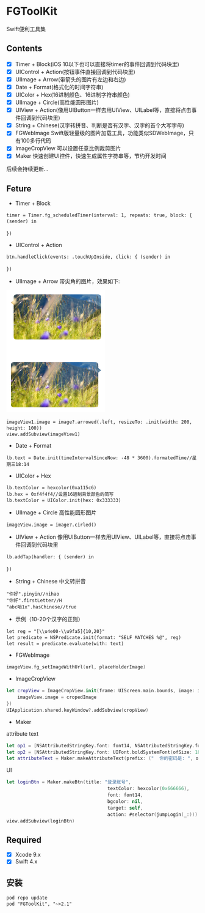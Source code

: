 # FGToolKit

Swift便利工具集

## Contents

- [x] Timer + Block(iOS 10以下也可以直接将timer的事件回调到代码块里)
- [x] UIControl + Action(按钮事件直接回调到代码块里)
- [x] UIImage + Arrow(带箭头的图片有左边和右边)
- [x] Date + Format(格式化的时间字符串)
- [x] UIColor + Hex(16进制颜色、16进制字符串颜色)
- [x] UIImage + Circle(高性能圆形图片)
- [x] UIView + Action(像用UIButton一样去用UIView、UILabel等，直接将点击事件回调到代码块里)
- [x] String + Chinese(汉字转拼音、判断是否有汉字、汉字的首个大写字母)
- [x] FGWebImage Swift版轻量级的图片加载工具，功能类似SDWebImage，只有100多行代码
- [x] ImageCropView 可以设置任意比例裁剪图片
- [x] Maker 快速创建UI控件，快速生成属性字符串等，节约开发时间

后续会持续更新...


## Feture

- Timer + Block
```
timer = Timer.fg_scheduledTimer(interval: 1, repeats: true, block: { (sender) in

})
```
- UIControl + Action
```
btn.handleClick(events: .touchUpInside, click: { (sender) in

})
```
- UIImage + Arrow 带尖角的图片，效果如下:

![](/imgs/arrow.png)
```
imageView1.image = image?.arrowed(.left, resizeTo: .init(width: 200, height: 100))
view.addSubview(imageView1)
```
- Date + Format
```
lb.text = Date.init(timeIntervalSinceNow: -48 * 3600).formatedTime//星期三18:14
```
- UIColor + Hex
```
lb.textColor = hexcolor(0xa115c6)
lb.hex = 0xf4f4f4//设置16进制背景颜色的简写
lb.textColor = UIColor.init(hex: 0x333333)
```
- UIImage + Circle 高性能圆形图片
```
imageView.image = image?.cirled()
```
- UIView + Action 像用UIButton一样去用UIView、UILabel等，直接将点击事件回调到代码块里
```
lb.addTap(handler: { (sender) in

})
```
- String + Chinese 中文转拼音
```
"你好".pinyin//nihao
"你好".firstLetter//H
"abc哈1x".hasChinese//true
```
- 示例（10-20个汉字的正则）
```
let reg = "[\\u4e00-\\u9fa5]{10,20}"
let predicate = NSPredicate.init(format: "SELF MATCHES %@", reg)
let result = predicate.evaluate(with: text)
```

- FGWebImage
```swift
imageView.fg_setImageWithUrl(url, placeHolderImage)
```

- ImageCropView

```swift
let cropView = ImageCropView.init(frame: UIScreen.main.bounds, image: image, mode: 3.0/1.0, hanlder: { (cropedImage) in
	imageView.image = cropedImage
})
UIApplication.shared.keyWindow?.addSubview(cropView)
```

- Maker

attribute text
```swift
let op1 = [NSAttributedStringKey.font: font14, NSAttributedStringKey.foregroundColor: hexcolor(0x444444)]
let op2 = [NSAttributedStringKey.font: UIFont.boldSystemFont(ofSize: 18), NSAttributedStringKey.foregroundColor: hexcolor(0x1db593)]
let attributeText = Maker.makeAttributeText(prefix: ("  你的密码是: ", op1), mid: ("123456", op2), suffix: (" 请牢记!", op1))
```

UI
```swift
let loginBtn = Maker.makeBtn(title: "登录账号",
                                     textColor: hexcolor(0x666666),
                                     font: font14,
                                     bgcolor: nil,
                                     target: self,
                                     action: #selector(jumpLogin(_:)))
view.addSubview(loginBtn)
```

## Required

- [x] Xcode 9.x
- [x] Swift 4.x

## 安装
```
pod repo update
pod "FGToolKit", "~>2.1"
```
